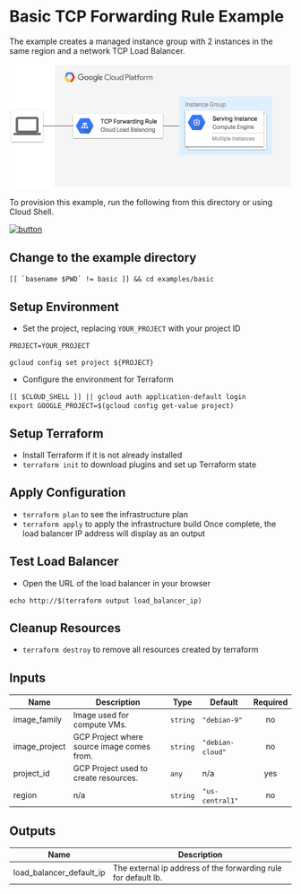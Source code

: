 # Basic TCP Forwarding Rule Example
The example creates a managed instance group with 2 instances in the same region and a network TCP Load Balancer.

![Load Balancer Diagram](./docs/diagram.png "Load Balancer Diagram")

To provision this example, run the following from this directory or using Cloud Shell.

[![button](http://gstatic.com/cloudssh/images/open-btn.png)](https://console.cloud.google.com/cloudshell/open?git_repo=https://github.com/terraform-google-modules/terraform-google-lb&working_dir=examples/basic&page=shell&tutorial=README.md)

## Change to the example directory
```
[[ `basename $PWD` != basic ]] && cd examples/basic
```

## Setup Environment
* Set the project, replacing `YOUR_PROJECT` with your project ID
```
PROJECT=YOUR_PROJECT
```
```
gcloud config set project ${PROJECT}
```
* Configure the environment for Terraform
```
[[ $CLOUD_SHELL ]] || gcloud auth application-default login
export GOOGLE_PROJECT=$(gcloud config get-value project)
```

## Setup Terraform
* Install Terraform if it is not already installed
* `terraform init` to download plugins and set up Terraform state

## Apply Configuration
* `terraform plan` to see the infrastructure plan
* `terraform apply` to apply the infrastructure build Once complete, the load balancer IP address will display as an output

## Test Load Balancer
* Open the URL of the load balancer in your browser
```
echo http://$(terraform output load_balancer_ip)
```

## Cleanup Resources
* `terraform destroy` to remove all resources created by terraform

<!-- BEGINNING OF PRE-COMMIT-TERRAFORM DOCS HOOK -->
## Inputs

| Name | Description | Type | Default | Required |
|------|-------------|------|---------|:--------:|
| image\_family | Image used for compute VMs. | `string` | `"debian-9"` | no |
| image\_project | GCP Project where source image comes from. | `string` | `"debian-cloud"` | no |
| project\_id | GCP Project used to create resources. | `any` | n/a | yes |
| region | n/a | `string` | `"us-central1"` | no |

## Outputs

| Name | Description |
|------|-------------|
| load\_balancer\_default\_ip | The external ip address of the forwarding rule for default lb. |

<!-- END OF PRE-COMMIT-TERRAFORM DOCS HOOK -->
